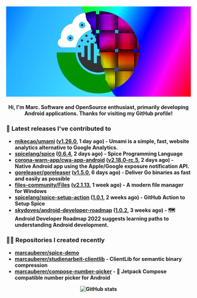 <p align="center">
	<img src="https://raw.githubusercontent.com/marcauberer/marcauberer/master/images/frontpage-image.jpg">
	<br><br>
	<b>Hi, I'm Marc. Software and OpenSource enthusiast, primarily developing Android applications. Thanks for visiting my GitHub profile!
</p>

### 🚀 Latest releases I've contributed to


- [mikecao/umami](https://github.com/mikecao/umami) ([v1.26.0](https://github.com/mikecao/umami/releases/tag/v1.26.0), 1 day ago) - Umami is a simple, fast, website analytics alternative to Google Analytics.
- [spicelang/spice](https://github.com/spicelang/spice) ([0.6.4](https://github.com/spicelang/spice/releases/tag/0.6.4), 2 days ago) - Spice Programming Language
- [corona-warn-app/cwa-app-android](https://github.com/corona-warn-app/cwa-app-android) ([v2.18.0-rc.5](https://github.com/corona-warn-app/cwa-app-android/releases/tag/v2.18.0-rc.5), 2 days ago) - Native Android app using the Apple/Google exposure notification API.
- [goreleaser/goreleaser](https://github.com/goreleaser/goreleaser) ([v1.5.0](https://github.com/goreleaser/goreleaser/releases/tag/v1.5.0), 6 days ago) - Deliver Go binaries as fast and easily as possible
- [files-community/Files](https://github.com/files-community/Files) ([v2.1.13](https://github.com/files-community/Files/releases/tag/v2.1.13), 1 week ago) - A modern file manager for Windows
- [spicelang/spice-setup-action](https://github.com/spicelang/spice-setup-action) ([1.0.1](https://github.com/spicelang/spice-setup-action/releases/tag/1.0.1), 2 weeks ago) - GitHub Action to Setup Spice 
- [skydoves/android-developer-roadmap](https://github.com/skydoves/android-developer-roadmap) ([1.0.2](https://github.com/skydoves/android-developer-roadmap/releases/tag/1.0.2), 3 weeks ago) - 🗺 Android Developer Roadmap 2022 suggests learning paths to understanding Android development.

### 👨‍💻 Repositories I created recently
- [marcauberer/spice-demo](https://github.com/marcauberer/spice-demo)
- [marcauberer/studienarbeit-clientlib](https://github.com/marcauberer/studienarbeit-clientlib) - ClientLib for semantic binary compression
- [marcauberer/compose-number-picker](https://github.com/marcauberer/compose-number-picker) - 🔢 Jetpack Compose compatible number picker for Android

<p align="center">
	<img src="https://github-readme-stats.vercel.app/api?username=marcauberer&show_icons=true&theme=dark" alt="GitHub stats">
</p>
